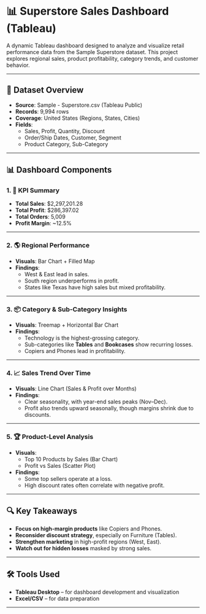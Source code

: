 # 📊 Superstore Sales Dashboard (Tableau)

A dynamic Tableau dashboard designed to analyze and visualize retail performance data from the Sample Superstore dataset. This project explores regional sales, product profitability, category trends, and customer behavior.

---

## 📁 Dataset Overview

- **Source**: Sample - Superstore.csv (Tableau Public)
- **Records**: 9,994 rows
- **Coverage**: United States (Regions, States, Cities)
- **Fields**:
  - Sales, Profit, Quantity, Discount
  - Order/Ship Dates, Customer, Segment
  - Product Category, Sub-Category

---

## 📊 Dashboard Components

### 1. 🧮 KPI Summary
- **Total Sales**: $2,297,201.28  
- **Total Profit**: $286,397.02  
- **Total Orders**: 5,009  
- **Profit Margin**: ~12.5%

---

### 2. 🌎 Regional Performance
- **Visuals**: Bar Chart + Filled Map
- **Findings**:
  - West & East lead in sales.
  - South region underperforms in profit.
  - States like Texas have high sales but mixed profitability.

---

### 3. 📦 Category & Sub-Category Insights
- **Visuals**: Treemap + Horizontal Bar Chart
- **Findings**:
  - Technology is the highest-grossing category.
  - Sub-categories like **Tables** and **Bookcases** show recurring losses.
  - Copiers and Phones lead in profitability.

---

### 4. 📈 Sales Trend Over Time
- **Visuals**: Line Chart (Sales & Profit over Months)
- **Findings**:
  - Clear seasonality, with year-end sales peaks (Nov–Dec).
  - Profit also trends upward seasonally, though margins shrink due to discounts.

---

### 5. 🏆 Product-Level Analysis
- **Visuals**:
  - Top 10 Products by Sales (Bar Chart)
  - Profit vs Sales (Scatter Plot)
- **Findings**:
  - Some top sellers operate at a loss.
  - High discount rates often correlate with negative profit.

---

## 🔍 Key Takeaways

- **Focus on high-margin products** like Copiers and Phones.
- **Reconsider discount strategy**, especially on Furniture (Tables).
- **Strengthen marketing** in high-profit regions (West, East).
- **Watch out for hidden losses** masked by strong sales.

---

## 🛠 Tools Used

- **Tableau Desktop** – for dashboard development and visualization
- **Excel/CSV** – for data preparation

---
